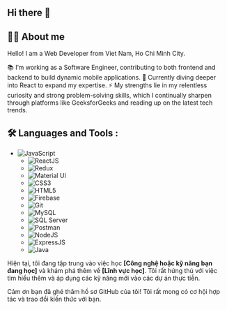 ## Hi there 👋

## 👩‍💻 About me

Hello! I am a Web Developer from Viet Nam, Ho Chi Minh City.

📚  I’m working as a Software Engineer, contributing to both frontend and backend to build dynamic mobile applications.
🌱  Currently diving deeper into React to expand my expertise.
⚡ My strengths lie in my relentless curiosity and strong problem-solving skills, which I continually sharpen through platforms like GeeksforGeeks and reading up on the latest tech trends.
## 🛠  Languages and Tools :
- ![JavaScript](https://cdn.jsdelivr.net/npm/devicons@1.8.0/devicon/javascript/javascript-original.svg)
  - ![ReactJS](https://cdn.jsdelivr.net/npm/devicons@1.8.0/devicon/react/react-original.svg)
  - ![Redux](https://cdn.jsdelivr.net/npm/devicons@1.8.0/devicon/redux/redux-original.svg)
  - ![Material UI](https://cdn.jsdelivr.net/npm/devicons@1.8.0/devicon/materialui/materialui-original.svg)
  - ![CSS3](https://cdn.jsdelivr.net/npm/devicons@1.8.0/devicon/css3/css3-original.svg)
  - ![HTML5](https://cdn.jsdelivr.net/npm/devicons@1.8.0/devicon/html5/html5-original.svg)
  - ![Firebase](https://cdn.jsdelivr.net/npm/devicons@1.8.0/devicon/firebase/firebase-plain.svg)
  - ![Git](https://cdn.jsdelivr.net/npm/devicons@1.8.0/devicon/git/git-original.svg)
  - ![MySQL](https://cdn.jsdelivr.net/npm/devicons@1.8.0/devicon/mysql/mysql-original.svg)
  - ![SQL Server](https://cdn.jsdelivr.net/npm/devicons@1.8.0/devicon/microsoftsqlserver/microsoftsqlserver-plain.svg)
  - ![Postman](https://cdn.jsdelivr.net/npm/devicons@1.8.0/devicon/postman/postman-original.svg)
  - ![NodeJS](https://cdn.jsdelivr.net/npm/devicons@1.8.0/devicon/nodejs/nodejs-original.svg)
  - ![ExpressJS](https://cdn.jsdelivr.net/npm/devicons@1.8.0/devicon/express/express-original.svg)
  - ![Java](https://cdn.jsdelivr.net/npm/devicons@1.8.0/devicon/java/java-original.svg)

Hiện tại, tôi đang tập trung vào việc học **[Công nghệ hoặc kỹ năng bạn đang học]** và khám phá thêm về **[Lĩnh vực học]**. Tôi rất hứng thú với việc tìm hiểu thêm và áp dụng các kỹ năng mới vào các dự án thực tiễn.

Cảm ơn bạn đã ghé thăm hồ sơ GitHub của tôi! Tôi rất mong có cơ hội hợp tác và trao đổi kiến thức với bạn.
